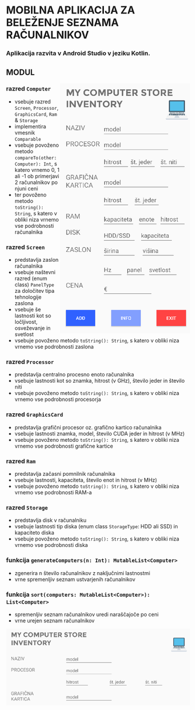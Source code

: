 # MOBILNA APLIKACIJA ZA BELEŽENJE SEZNAMA RAČUNALNIKOV

### Aplikacija razvita v Android Studio v jeziku Kotlin.

## MODUL

<img src="app/src/main/assets/screenshots/screenshot_portrait.png" alt="screenshot_portrait" align="right">
  
### razred `Computer`
- vsebuje razred `Screen`, `Processor`, `GraphicsCard`, `Ram` & `Storage`
- implementira vmesnik `Comparable`
- vsebuje povoženo metodo `compareTo(other: Computer): Int`, s katero vrnemo 0, 1 ali -1 ob primerjavi 2 računalnikov po njuni ceni
- ter povoženo metodo `toString(): String`, s katero v obliki niza vrnemo vse podrobnosti računalnika

### razred `Screen`
- predstavlja zaslon računalnika
- vsebuje naštevni razred (enum class) `PanelType` za določitev tipa tehnologije zaslona
- vsebuje še lastnosti kot so ločljivost, osveževanje in svetlost
- vsebuje povoženo metodo `toString(): String`, s katero v obliki niza vrnemo vse podrobnosti zaslona

### razred `Processor`
- predstavlja centralno procesno enoto računalnika
- vsebuje lastnosti kot so znamka, hitrost (v GHz), število jeder in število niti
- vsebuje povoženo metodo `toString(): String`, s katero v obliki niza vrnemo vse podrobnosti procesorja

### razred `GraphicsCard`
- predstavlja grafični procesor oz. grafično kartico računalnika
- vsebuje lastnosti znamka, model, število CUDA jeder in hitrost (v MHz)
- vsebuje povoženo metodo `toString(): String`, s katero v obliki niza vrnemo vse podrobnosti grafične kartice

### razred `Ram`
- predstavlja začasni pomnilnik računalnika
- vsebuje lastnosti, kapaciteta, število enot in hitrost (v MHz)
- vsebuje povoženo metodo `toString(): String`, s katero v obliki niza vrnemo vse podrobnosti RAM-a

### razred `Storage`
- predstavlja disk v računalniku
- vsebuje lastnosti tip diska (enum class `StorageType`: HDD ali SSD) in kapaciteto diska
- vsebuje povoženo metodo `toString(): String`, s katero v obliki niza vrnemo vse podrobnosti diska

### funkcija `generateComputers(n: Int): MutableList<Computer>`
- zgenerira n število računalnikov z naključnimi lastnostmi
- vrne spremenljiv seznam ustvarjenih računalnikov

### funkcija `sort(computers: MutableList<Computer>): List<Computer>`
- spremenljiv seznam računalnikov uredi naraščajoče po ceni
- vrne urejen seznam računalnikov

<img src="app/src/main/assets/screenshots/screenshot_landscape.PNG" alt="screenshot_landscape">
